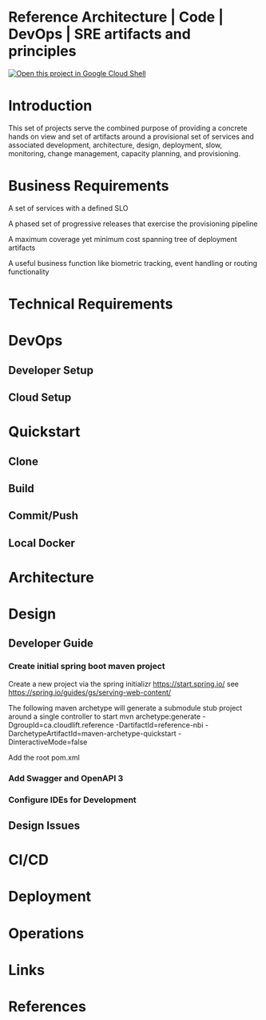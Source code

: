 # Reference Architecture | Code | DevOps | SRE artifacts and principles

[![Open this project in Google Cloud Shell](http://gstatic.com/cloudssh/images/open-btn.png)](https://console.cloud.google.com/cloudshell/open?git_repo=https://github.com/cloud-quickstart/reference-code&page=editor&tutorial=README.md)

# Introduction
This set of projects serve the combined purpose of providing a concrete hands on view and set of artifacts around a provisional set of services and associated development, architecture, design, deployment, slow, monitoring, change management, capacity planning, and provisioning.


# Business Requirements
A set of services with a defined SLO

A phased set of progressive releases that exercise the provisioning pipeline

A maximum coverage yet minimum cost spanning tree of deployment artifacts

A useful business function like biometric tracking, event handling or routing functionality


# Technical Requirements
# DevOps
## Developer Setup
## Cloud Setup

# Quickstart
## Clone
## Build
## Commit/Push
## Local Docker

# Architecture
# Design
## Developer Guide
### Create initial spring boot maven project
Create a new project via the spring initializr https://start.spring.io/ see https://spring.io/guides/gs/serving-web-content/

The following maven archetype will generate a submodule stub project around a single controller to start
    mvn archetype:generate -DgroupId=ca.cloudlift.reference -DartifactId=reference-nbi -DarchetypeArtifactId=maven-archetype-quickstart -DinteractiveMode=false

Add the root pom.xml 


### Add Swagger and OpenAPI 3
### 
### Configure IDEs for Development

## Design Issues

# CI/CD

# Deployment

# Operations

# Links

# References

